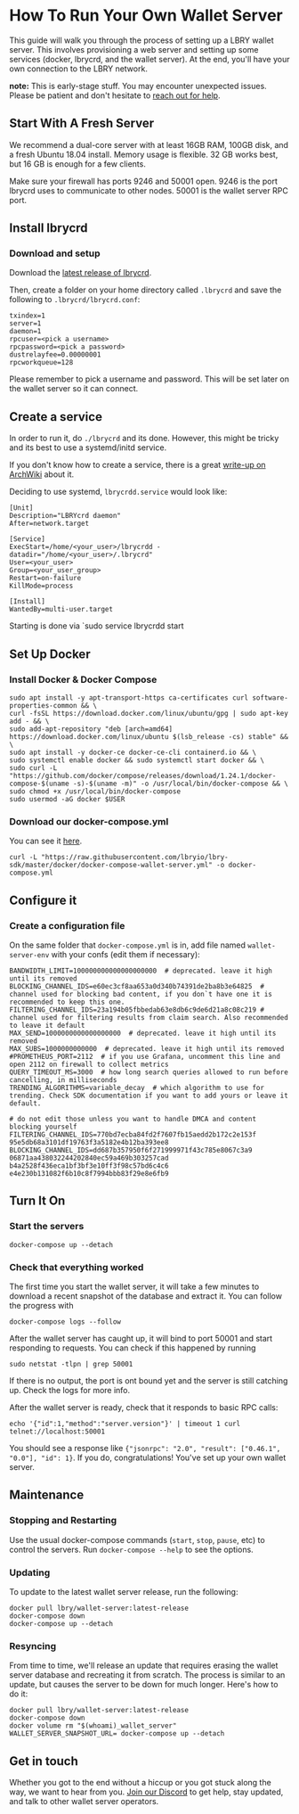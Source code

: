 # How To Run Your Own Wallet Server

This guide will walk you through the process of setting up a LBRY wallet server. This involves provisioning a web server and setting up some services (docker, lbrycrd, and the wallet server). At the end, you'll have your own connection to the LBRY network.

**note:** This is early-stage stuff. You may encounter unexpected issues. Please be patient and don't hesitate to [reach out for help](#get-in-touch).


## Start With A Fresh Server

We recommend a dual-core server with at least 16GB RAM, 100GB disk, and a fresh Ubuntu 18.04 install. Memory usage is flexible. 32 GB works best, but 16 GB is enough for a few clients.

Make sure your firewall has ports 9246 and 50001 open. 9246 is the port lbrycrd uses to communicate to other nodes. 50001 is the wallet server RPC port.

## Install lbrycrd

### Download and setup
Download the [latest release of lbrycrd](https://github.com/lbryio/lbrycrd/releases/latest).

Then, create a folder on your home directory called `.lbrycrd` and save the following to `.lbrycrd/lbrycrd.conf`:
```
txindex=1
server=1
daemon=1
rpcuser=<pick a username>
rpcpassword=<pick a password>
dustrelayfee=0.00000001
rpcworkqueue=128
```
Please remember to pick a username and password. This will be set later on the wallet server so it can connect.

## Create a service
In order to run it, do `./lbrycrd` and its done. However, this might be tricky and its best to use a systemd/initd service.

If you don't know how to create a service, there is a great [write-up on ArchWiki](https://wiki.archlinux.org/index.php/systemd#Running_services_after_the_network_is_up) about it. 

Deciding to use systemd, `lbrycrdd.service` would look like:
```
[Unit]
Description="LBRYcrd daemon"
After=network.target

[Service]
ExecStart=/home/<your_user>/lbrycrdd -datadir="/home/<your_user>/.lbrycrd"
User=<your_user>
Group=<your_user_group>
Restart=on-failure
KillMode=process

[Install]
WantedBy=multi-user.target
```

Starting is done via `sudo service lbrycrdd start

## Set Up Docker

### Install Docker & Docker Compose
```
sudo apt install -y apt-transport-https ca-certificates curl software-properties-common && \
curl -fsSL https://download.docker.com/linux/ubuntu/gpg | sudo apt-key add - && \
sudo add-apt-repository "deb [arch=amd64] https://download.docker.com/linux/ubuntu $(lsb_release -cs) stable" && \
sudo apt install -y docker-ce docker-ce-cli containerd.io && \
sudo systemctl enable docker && sudo systemctl start docker && \
sudo curl -L "https://github.com/docker/compose/releases/download/1.24.1/docker-compose-$(uname -s)-$(uname -m)" -o /usr/local/bin/docker-compose && \
sudo chmod +x /usr/local/bin/docker-compose
sudo usermod -aG docker $USER

```

### Download our docker-compose.yml

You can see it [here](https://github.com/lbryio/lbry-sdk/blob/master/docker/docker-compose-wallet-server.yml).
```
curl -L "https://raw.githubusercontent.com/lbryio/lbry-sdk/master/docker/docker-compose-wallet-server.yml" -o docker-compose.yml
```

## Configure it

### Create a configuration file

On the same folder that `docker-compose.yml` is in, add file named `wallet-server-env` with your confs (edit them if necessary):
```
BANDWIDTH_LIMIT=100000000000000000000  # deprecated. leave it high until its removed
BLOCKING_CHANNEL_IDS=e60ec3cf8aa653a0d340b74391de2ba8b3e64825  # channel used for blocking bad content, if you don`t have one it is recommended to keep this one.
FILTERING_CHANNEL_IDS=23a194b05fbbedab63e8db6c9de6d21a8c08c219 # channel used for filtering results from claim search. Also recommended to leave it default
MAX_SEND=1000000000000000000  # deprecated. leave it high until its removed
MAX_SUBS=1000000000000  # deprecated. leave it high until its removed
#PROMETHEUS_PORT=2112  # if you use Grafana, uncomment this line and open 2112 on firewall to collect metrics
QUERY_TIMEOUT_MS=3000  # how long search queries allowed to run before cancelling, in milliseconds
TRENDING_ALGORITHMS=variable_decay  # which algorithm to use for trending. Check SDK documentation if you want to add yours or leave it default.

# do not edit those unless you want to handle DMCA and content blocking yourself
FILTERING_CHANNEL_IDS=770bd7ecba84fd2f7607fb15aedd2b172c2e153f 95e5db68a3101df19763f3a5182e4b12ba393ee8                                                     
BLOCKING_CHANNEL_IDS=dd687b357950f6f271999971f43c785e8067c3a9 06871aa438032244202840ec59a469b303257cad b4a2528f436eca1bf3bf3e10ff3f98c57bd6c4c6 e4e230b131082f6b10c8f7994bbb83f29e8e6fb9
```

## Turn It On

### Start the servers
```
docker-compose up --detach
```

### Check that everything worked

The first time you start the wallet server, it will take a few minutes to download a recent snapshot of the database and extract it. You can follow the progress with

```
docker-compose logs --follow
```

After the wallet server has caught up, it will bind to port 50001 and start responding to requests. You can check if this happened by running

```
sudo netstat -tlpn | grep 50001
```

If there is no output, the port is ont bound yet and the server is still catching up. Check the logs for more info.

After the wallet server is ready, check that it responds to basic RPC calls:

```
echo '{"id":1,"method":"server.version"}' | timeout 1 curl telnet://localhost:50001
```

You should see a response like `{"jsonrpc": "2.0", "result": ["0.46.1", "0.0"], "id": 1}`. If you do, congratulations! You've set up your own wallet server.


## Maintenance

### Stopping and Restarting

Use the usual docker-compose commands (`start`, `stop`, `pause`, etc) to control the servers. Run `docker-compose --help` to see the
options.


### Updating

To update to the latest wallet server release, run the following:
```
docker pull lbry/wallet-server:latest-release
docker-compose down
docker-compose up --detach
```

### Resyncing

From time to time, we'll release an update that requires erasing the wallet server database and recreating it from scratch. The process is
similar to an update, but causes the server to be down for much longer. Here's how to do it:
```
docker pull lbry/wallet-server:latest-release
docker-compose down
docker volume rm "$(whoami)_wallet_server"
WALLET_SERVER_SNAPSHOT_URL= docker-compose up --detach
```

## Get in touch

Whether you got to the end without a hiccup or you got stuck along the way, we want to hear from you. [Join our Discord](https://discord.gg/y3W9JuS) to get help, stay updated, and talk to other wallet server operators.
